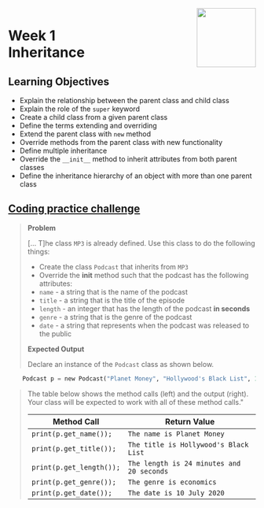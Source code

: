 <a href="../">
  <img src="/img/Object-Oriented_Python_Inheritance_and_Encapsulation_logo.avif" width="120" align="right">
</a>

# Week 1 <br> Inheritance

## Learning Objectives
- Explain the relationship between the parent class and child class
- Explain the role of the `super` keyword
- Create a child class from a given parent class
- Define the terms extending and overriding
- Extend the parent class with `new` method
- Override methods from the parent class with new functionality
- Define multiple inheritance
- Override the `__init__` method to inherit attributes from both parent classes
- Define the inheritance hierarchy of an object with more than one parent class

## [Coding practice challenge](./lab_challenge.py)

>**Problem**
>
>\[... T\]he class `MP3` is already defined. Use this class to do the following things:
>- Create the class `Podcast` that inherits from `MP3`
>- Override the __init__ method such that the podcast has the following attributes:
>  - `name` - a string that is the name of the podcast
>  - `title` - a string that is the title of the episode
>  - `length` - an integer that has the length of the podcast **in seconds**
>  - `genre` - a string that is the genre of the podcast
>  - `date` - a string that represents when the podcast was released to the public
>  
>**Expected Output**
>  
>Declare an instance of the `Podcast` class as shown below.
```python
    Podcast p = new Podcast("Planet Money", "Hollywood's Black List", 1460, "economics", "10 July 2020");
```
>  
>The table below shows the method calls (left) and the output (right). Your class will be expected to work with all of these method calls."
>
>| Method Call              | Return Value                              | 
>|--------------------------|-------------------------------------------|
>| `print(p.get_name());`   | `The name is Planet Money`                | 
>| `print(p.get_title());`  | `The title is Hollywood's Black List`     | 
>| `print(p.get_length());` | `The length is 24 minutes and 20 seconds` |
>| `print(p.get_genre());`  | `The genre is economics`                  |
>| `print(p.get_date());`   | `The date is 10 July 2020`                |
